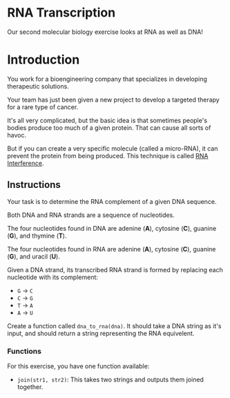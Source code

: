 # RNA Transcription

Our second molecular biology exercise looks at RNA as well as DNA!

# Introduction

You work for a bioengineering company that specializes in developing therapeutic solutions.

Your team has just been given a new project to develop a targeted therapy for a rare type of cancer.

It's all very complicated, but the basic idea is that sometimes people's bodies produce too much of a given protein.
That can cause all sorts of havoc.

But if you can create a very specific molecule (called a micro-RNA), it can prevent the protein from being produced.
This technique is called [RNA Interference][rnai].

[rnai]: https://admin.acceleratingscience.com/ask-a-scientist/what-is-rnai/

## Instructions

Your task is to determine the RNA complement of a given DNA sequence.

Both DNA and RNA strands are a sequence of nucleotides.

The four nucleotides found in DNA are adenine (**A**), cytosine (**C**), guanine (**G**), and thymine (**T**).

The four nucleotides found in RNA are adenine (**A**), cytosine (**C**), guanine (**G**), and uracil (**U**).

Given a DNA strand, its transcribed RNA strand is formed by replacing each nucleotide with its complement:

- `G` -> `C`
- `C` -> `G`
- `T` -> `A`
- `A` -> `U`

Create a function called `dna_to_rna(dna)`.
It should take a DNA string as it's input, and should return a string representing the RNA equivelent.

### Functions

For this exercise, you have one function available:

- `join(str1, str2)`: This takes two strings and outputs them joined together.
